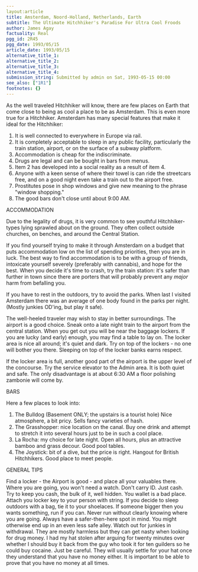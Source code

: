 ```yaml
---
layout:article
title: Amsterdam, Noord-Holland, Netherlands, Earth
subtitle: The Ultimate Hitchhiker's Paradise For Ultra Cool Froods
author: James Agay
factuality: Real
pgg_id: 2R45
pgg_date: 1993/05/15
article_date: 1993/05/15
alternative_title_1: 
alternative_title_2: 
alternative_title_3: 
alternative_title_4: 
submission_string: Submitted by admin on Sat, 1993-05-15 00:00
see_also: ["1R1"]
footnotes: {}
---
```

<div>
<p>As the well traveled Hitchhiker will know, there are few places on Earth that come close to being as cool a place to be as Amsterdam. This is even more true for a Hitchhiker. Amsterdam has many special features that make it ideal for the Hitchhiker:</p>
<ol>
<li value="1">It is well connected to everywhere in Europe via rail.</li>
<li value="2">It is completely acceptable to sleep in any public facility, particularly the train station, airport, or on the surface of a subway platform.</li>
<li value="3">Accommodation is cheap for the indiscriminate.</li>
<li value="4">Drugs are legal and can be bought in bars from menus.</li>
<li value="5">Item 2 has developed into a social reality as a result of item 4.</li>
<li value="6">Anyone with a keen sense of where their towel is can ride the streetcars free, and on a good night even take a train out to the airport free.</li>
<li value="7">Prostitutes pose in shop windows and give new meaning to the phrase "window shopping."</li>
<li value="8">The good bars don't close until about 9:00 AM.</li>
</ol>
<p>ACCOMMODATION</p>
<p>Due to the legality of drugs, it is very common to see youthful Hitchhiker-types lying sprawled about on the ground. They often collect outside churches, on benches, and around the Central Station.</p>
<p>If you find yourself trying to make it through Amsterdam on a budget that puts accommodation low on the list of spending priorities, then you are in luck. The best way to find accommodation is to be with a group of friends, intoxicate yourself severely (preferably with cannabis), and hope for the best. When you decide it's time to crash, try the train station: it's safer than further in town since there are porters that will probably prevent any <em>major</em> harm from befalling you.</p>
<p>If you have to rest in the outdoors, try to avoid the parks. When last I visited Amsterdam there was an average of one body found in the parks per night. (Mostly junkies OD'ing, but play it safe).</p>
<p>The well-heeled traveler may wish to stay in better surroundings. The airport is a good choice. Sneak onto a late night train to the airport from the central station. When you get out you will be near the baggage lockers. If you are lucky (and early) enough, you may find a table to lay on. The locker area is nice all around; it's quiet and dark. Try on top of the lockers - no one will bother you there. Sleeping on top of the locker banks earns respect.</p>
<p>If the locker area is full, another good part of the airport is the upper level of the concourse. Try the service elevator to the Admin area. It is both quiet and safe. The only disadvantage is at about 6:30 AM a floor polishing zambonie will come by.</p>
<p>BARS</p>
<p>Here a few places to look into:</p>
<ol>
<li value="1">The Bulldog (Basement ONLY; the upstairs is a tourist hole) Nice atmosphere, a bit pricy. Sells fancy varieties of hash.</li>
<li value="2">The Grasshopper: nice location on the canal. Buy one drink and attempt to stretch it into several hours just to be in such a cool place.</li>
<li value="3">La Rocha: my choice for late night. Open all hours, plus an attractive bamboo and grass decour. Good pool tables.</li>
<li value="4">The Joystick: bit of a dive, but the price is right. Hangout for British Hitchhikers. Good place to meet people.</li>
</ol>
<p>GENERAL TIPS</p>
<p>Find a locker - the Airport is good - and place all your valuables there. Where you are going, you won't need a watch. Don't carry ID. Just cash. Try to keep you cash, the bulk of it, well hidden. You wallet is a bad place. Attach you locker key to your person with string. If you decide to sleep outdoors with a bag, tie it to your shoelaces. If someone bigger then you wants something, run if you can. Never run without clearly knowing where you are going. Always have a safer-then-here spot in mind. You might otherwise end up in an even less safe alley. Watch out for junkies in withdrawal. They are mostly harmless but they can get nasty when looking for drug money. I had my hat stolen after arguing for twenty minutes over whether I should buy it back from the guy who took it for ten guilders so he could buy cocaine. Just be careful. They will usually settle for your hat once they understand that you have no money either. It is important to be able to prove that you have no money at all times.</p>
</div>

